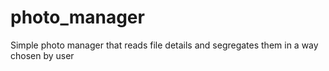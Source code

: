 # photo_manager
Simple photo manager that reads file details and segregates them in a way chosen by user
